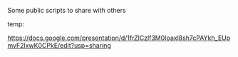 Some public scripts to share with others 

temp:


https://docs.google.com/presentation/d/1frZlCzlf3M0Ioaxl8sh7cPAYkh_EUpmvF2lxwK0CPkE/edit?usp=sharing 

